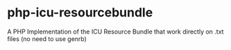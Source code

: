 php-icu-resourcebundle
======================

A PHP Implementation of the ICU Resource Bundle that work directly on .txt files (no need to use genrb)
